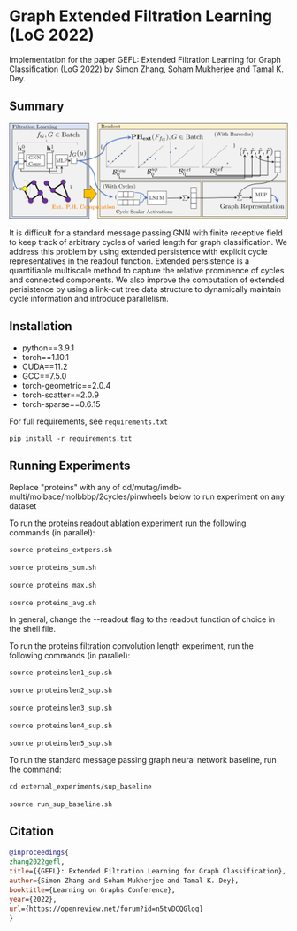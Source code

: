 # Graph Extended Filtration Learning (LoG 2022)
Implementation for the paper GEFL: Extended Filtration Learning for Graph Classification (LoG 2022) by Simon Zhang, Soham Mukherjee and Tamal K. Dey.
## Summary


<p align="center">
<img width="750" src="assets/arch.jpg"/>
</p>

It is difficult for a standard message passing GNN with finite receptive field to keep track of arbitrary cycles of varied length for graph classification. We address this problem by using extended persistence with explicit cycle representatives in the readout function. Extended persistence is a quantifiable multiscale method to capture the relative prominence of cycles and connected components. We also improve the computation of extended perisistence by using a link-cut tree data structure to dynamically maintain cycle information and introduce parallelism. 

## Installation
* python==3.9.1
* torch==1.10.1
* CUDA==11.2
* GCC==7.5.0
* torch-geometric==2.0.4
* torch-scatter==2.0.9
* torch-sparse==0.6.15

For full requirements, see `requirements.txt`

```
pip install -r requirements.txt
```

## Running Experiments
Replace "proteins" with any of dd/mutag/imdb-multi/molbace/molbbbp/2cycles/pinwheels below to run experiment on any dataset

To run the proteins readout ablation experiment run the following commands (in parallel):

```
source proteins_extpers.sh

source proteins_sum.sh

source proteins_max.sh

source proteins_avg.sh
```

In general, change the --readout flag to the readout function of choice in the shell file.

To run the proteins filtration convolution length experiment, run the following commands (in parallel):
```
source proteinslen1_sup.sh

source proteinslen2_sup.sh

source proteinslen3_sup.sh

source proteinslen4_sup.sh

source proteinslen5_sup.sh
```

To run the standard message passing graph neural network baseline, run the command:

```
cd external_experiments/sup_baseline

source run_sup_baseline.sh
```

## Citation

```BibTex
@inproceedings{
zhang2022gefl,
title={{GEFL}: Extended Filtration Learning for Graph Classification},
author={Simon Zhang and Soham Mukherjee and Tamal K. Dey},
booktitle={Learning on Graphs Conference},
year={2022},
url={https://openreview.net/forum?id=n5tvDCQGloq}
}
```
